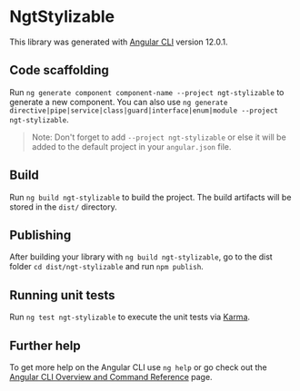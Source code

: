 # NgtStylizable

This library was generated with [Angular CLI](https://github.com/angular/angular-cli) version 12.0.1.

## Code scaffolding

Run `ng generate component component-name --project ngt-stylizable` to generate a new component. You can also use `ng generate directive|pipe|service|class|guard|interface|enum|module --project ngt-stylizable`.
> Note: Don't forget to add `--project ngt-stylizable` or else it will be added to the default project in your `angular.json` file. 

## Build

Run `ng build ngt-stylizable` to build the project. The build artifacts will be stored in the `dist/` directory.

## Publishing

After building your library with `ng build ngt-stylizable`, go to the dist folder `cd dist/ngt-stylizable` and run `npm publish`.

## Running unit tests

Run `ng test ngt-stylizable` to execute the unit tests via [Karma](https://karma-runner.github.io).

## Further help

To get more help on the Angular CLI use `ng help` or go check out the [Angular CLI Overview and Command Reference](https://angular.io/cli) page.
